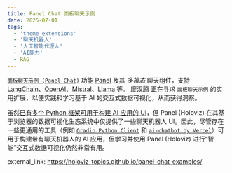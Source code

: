 ```yaml
---
title: Panel Chat 面板聊天示例
date: 2025-07-01
tags:
  - 'theme_extensions'
  - '聊天机器人'
  - '人工智能代理人'
  - 'AI能力'
  - RAG
---
```


[`面板聊天示例 (Panel Chat)`](https://holoviz-topics.github.io/panel-chat-examples/) 功能 [Panel](https://panel.holoviz.org/) 及其 _多模态_ 聊天组件，支持 [LangChain](https://python.langchain.com/docs/get_started/introduction)、[OpenAI](https://openai.com/blog/chatgpt)、[Mistral](https://docs.mistral.ai/)、[Llama](https://ai.meta.com/llama/) 等。 [廖汉腾](/experience) 正在寻求 `面板聊天示例` 的实用扩展，以便实践和学习基于 AI 的交互式数据可视化，从而获得洞察。 

<!--more--> 

虽然[已有多个 Python 框架可用于构建 AI 应用的 UI](https://getstream.io/blog/ai-chat-ui-tools/#3-chainlit-build-uis-for-conversational-ai)，但 Panel (Holoviz) 在其基于浏览器的数据可视化生态系统中仅提供了一些聊天机器人 UI。因此，尽管存在一些更通用的工具（例如 [`Gradio Python Client`](https://www.gradio.app/docs/python-client/introduction) 和 [`ai-chatbot by Vercel`](https://github.com/vercel/ai-chatbot)）可用于构建带有聊天机器人的 AI 应用，但学习并使用 Panel (Holoviz) 进行“智能”交互式数据可视化仍然非常有用。

external_link: https://holoviz-topics.github.io/panel-chat-examples/